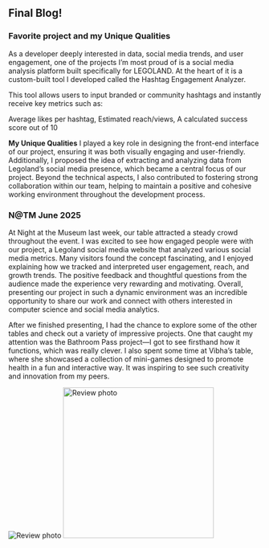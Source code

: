 ## Final Blog!


### Favorite project and my Unique Qualities


As a developer deeply interested in data, social media trends, and user engagement, one of the projects I’m most proud of is a social media analysis platform built specifically for LEGOLAND. At the heart of it is a custom-built tool I developed called the Hashtag Engagement Analyzer.

This tool allows users to input branded or community hashtags and instantly receive key metrics such as:

Average likes per hashtag, Estimated reach/views, A calculated success score out of 10

**My Unique Qualities** I played a key role in designing the front-end interface of our project, ensuring it was both visually engaging and user-friendly. Additionally, I proposed the idea of extracting and analyzing data from Legoland’s social media presence, which became a central focus of our project. Beyond the technical aspects, I also contributed to fostering strong collaboration within our team, helping to maintain a positive and cohesive working environment throughout the development process.


















### N@TM June 2025


At Night at the Museum last week, our table attracted a steady crowd throughout the event. I was excited to see how engaged people were with our project, a Legoland social media website that analyzed various social media metrics. Many visitors found the concept fascinating, and I enjoyed explaining how we tracked and interpreted user engagement, reach, and growth trends. The positive feedback and thoughtful questions from the audience made the experience very rewarding and motivating. Overall, presenting our project in such a dynamic environment was an incredible opportunity to share our work and connect with others interested in computer science and social media analytics.


After we finished presenting, I had the chance to explore some of the other tables and check out a variety of impressive projects. One that caught my attention was the Bathroom Pass project—I got to see firsthand how it functions, which was really clever. I also spent some time at Vibha’s table, where she showcased a collection of mini-games designed to promote health in a fun and interactive way. It was inspiring to see such creativity and innovation from my peers.




<img src="{{site.baseurl}}/images/.natm1.jpg" alt="Review photo">


<img src="{{site.baseurl}}/images/natm2.jpg" alt="Review photo" style="width:300px;">
